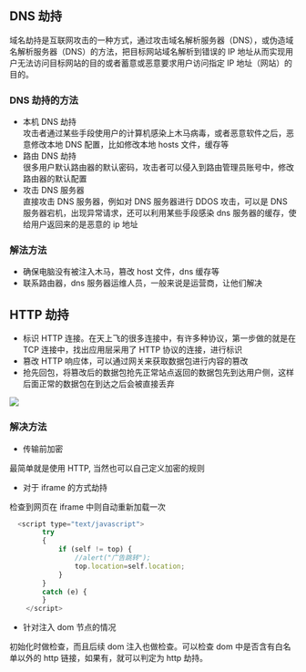 ## DNS 劫持

域名劫持是互联网攻击的一种方式，通过攻击域名解析服务器（DNS），或伪造域名解析服务器（DNS）的方法，把目标网站域名解析到错误的 IP 地址从而实现用户无法访问目标网站的目的或者蓄意或恶意要求用户访问指定 IP 地址（网站）的目的。

### DNS 劫持的方法

- 本机 DNS 劫持  
  攻击者通过某些手段使用户的计算机感染上木马病毒，或者恶意软件之后，恶意修改本地 DNS 配置，比如修改本地 hosts 文件，缓存等
- 路由 DNS 劫持  
  很多用户默认路由器的默认密码，攻击者可以侵入到路由管理员账号中，修改路由器的默认配置
- 攻击 DNS 服务器  
  直接攻击 DNS 服务器，例如对 DNS 服务器进行 DDOS 攻击，可以是 DNS 服务器宕机，出现异常请求，还可以利用某些手段感染 dns 服务器的缓存，使给用户返回来的是恶意的 ip 地址

### 解法方法

- 确保电脑没有被注入木马，篡改 host 文件，dns 缓存等
- 联系路由器，dns 服务器运维人员，一般来说是运营商，让他们解决

## HTTP 劫持

- 标识 HTTP 连接。在天上飞的很多连接中，有许多种协议，第一步做的就是在 TCP 连接中，找出应用层采用了 HTTP 协议的连接，进行标识
- 篡改 HTTP 响应体，可以通过网关来获取数据包进行内容的篡改
- 抢先回包，将篡改后的数据包抢先正常站点返回的数据包先到达用户侧，这样后面正常的数据包在到达之后会被直接丢弃

![](/img/other/hijack.jpg)

### 解决方法

- 传输前加密

最简单就是使用 HTTP, 当然也可以自己定义加密的规则

- 对于 iframe 的方式劫持

检查到网页在 iframe 中则自动重新加载一次

```js
  <script type="text/javascript">
        try
        {
            if (self != top) {
                //alert("广告跳转");
                top.location=self.location;
            }
        }
        catch (e) {
        }
    </script>
```

- 针对注入 dom 节点的情况

初始化时做检查，而且后续 dom 注入也做检查。可以检查 dom 中是否含有白名单以外的 http 链接，如果有，就可以判定为 http 劫持。
